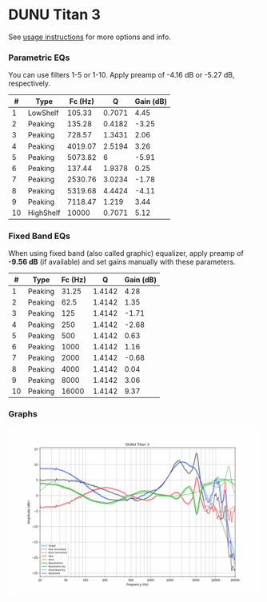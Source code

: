 # DUNU Titan 3
See [usage instructions](https://github.com/jaakkopasanen/AutoEq#usage) for more options and info.

### Parametric EQs
You can use filters 1-5 or 1-10. Apply preamp of -4.16 dB or -5.27 dB, respectively.

|   # | Type      |   Fc (Hz) |      Q |   Gain (dB) |
|-----|-----------|-----------|--------|-------------|
|   1 | LowShelf  |    105.33 | 0.7071 |        4.45 |
|   2 | Peaking   |    135.28 | 0.4182 |       -3.25 |
|   3 | Peaking   |    728.57 | 1.3431 |        2.06 |
|   4 | Peaking   |   4019.07 | 2.5194 |        3.26 |
|   5 | Peaking   |   5073.82 | 6      |       -5.91 |
|   6 | Peaking   |    137.44 | 1.9378 |        0.25 |
|   7 | Peaking   |   2530.76 | 3.0234 |       -1.78 |
|   8 | Peaking   |   5319.68 | 4.4424 |       -4.11 |
|   9 | Peaking   |   7118.47 | 1.219  |        3.44 |
|  10 | HighShelf |  10000    | 0.7071 |        5.12 |

### Fixed Band EQs
When using fixed band (also called graphic) equalizer, apply preamp of **-9.56 dB** (if available) and set gains manually with these parameters.

|   # | Type    |   Fc (Hz) |      Q |   Gain (dB) |
|-----|---------|-----------|--------|-------------|
|   1 | Peaking |     31.25 | 1.4142 |        4.28 |
|   2 | Peaking |     62.5  | 1.4142 |        1.35 |
|   3 | Peaking |    125    | 1.4142 |       -1.71 |
|   4 | Peaking |    250    | 1.4142 |       -2.68 |
|   5 | Peaking |    500    | 1.4142 |        0.63 |
|   6 | Peaking |   1000    | 1.4142 |        1.16 |
|   7 | Peaking |   2000    | 1.4142 |       -0.68 |
|   8 | Peaking |   4000    | 1.4142 |        0.04 |
|   9 | Peaking |   8000    | 1.4142 |        3.06 |
|  10 | Peaking |  16000    | 1.4142 |        9.37 |

### Graphs
![](./DUNU%20Titan%203.png)
